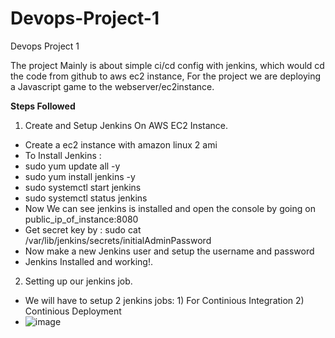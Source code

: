 # Devops-Project-1
Devops Project 1

The project Mainly is about simple ci/cd config with jenkins, which would cd the code from github to aws ec2 instance,
For the project we are deploying a Javascript game to the webserver/ec2instance.

<b> Steps Followed </b>


1) Create and Setup Jenkins On AWS EC2 Instance.
-  Create a ec2 instance with amazon linux 2 ami
-  To Install Jenkins :
- sudo yum update all -y
- sudo yum install jenkins -y
- sudo systemctl start jenkins
- sudo systemctl status jenkins
- Now We can see jenkins is installed and open the console by going on public_ip_of_instance:8080
- Get secret key by : sudo cat /var/lib/jenkins/secrets/initialAdminPassword
- Now make a new Jenkins user and setup the username and password
-  Jenkins Installed and working!.

2) Setting up our jenkins job.
- We will have to setup 2 jenkins jobs: 1) For Continious Integration 2) Continious Deployment
- ![image](https://user-images.githubusercontent.com/53990452/177814763-d4888c95-a2d9-4f76-8700-abc86b9ff08d.png)

